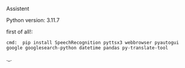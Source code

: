 Assistent


Python version: 3.11.7

first of all!:

	cmd:  pip install SpeechRecognition pyttsx3 webbrowser pyautogui google googlesearch-python datetime pandas py-translate-tool

._.
